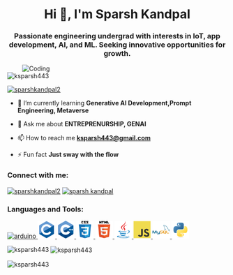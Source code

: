 <h1 align="center">Hi 👋, I'm Sparsh Kandpal</h1>
<h3 align="center">Passionate engineering undergrad with interests in IoT, app development, AI, and ML. Seeking innovative opportunities for growth.</h3>

<img align="right" alt="Coding" width="470" src ="https://raw.githubusercontent.com/TheDudeThatCode/TheDudeThatCode/master/Assets/Designer.gif">

<p align="left"> <img src="https://komarev.com/ghpvc/?username=ksparsh443&label=Profile%20views&color=0e75b6&style=flat" alt="ksparsh443" /> </p>

<p align="left"> <a href="https://twitter.com/sparshkandpal2" target="blank"><img src="https://img.shields.io/twitter/follow/sparshkandpal2?logo=twitter&style=for-the-badge" alt="sparshkandpal2" /></a> </p>

- 🌱 I’m currently learning **Generative AI Development,Prompt Engineering, Metaverse**

- 💬 Ask me about **ENTREPRENURSHIP, GENAI**

- 📫 How to reach me **ksparsh443@gmail.com**

- ⚡ Fun fact **Just sway with the flow**

<h3 align="left">Connect with me:</h3>
<p align="left">
<a href="https://twitter.com/sparshkandpal2" target="blank"><img align="center" src="https://raw.githubusercontent.com/rahuldkjain/github-profile-readme-generator/master/src/images/icons/Social/twitter.svg" alt="sparshkandpal2" height="30" width="40" /></a>
<a href="https://linkedin.com/in/sparsh kandpal" target="blank"><img align="center" src="https://raw.githubusercontent.com/rahuldkjain/github-profile-readme-generator/master/src/images/icons/Social/linked-in-alt.svg" alt="sparsh kandpal" height="30" width="40" /></a>
</p>

<h3 align="left">Languages and Tools:</h3>
<p align="left"> <a href="https://www.arduino.cc/" target="_blank" rel="noreferrer"> <img src="https://cdn.worldvectorlogo.com/logos/arduino-1.svg" alt="arduino" width="40" height="40"/> </a> <a href="https://www.cprogramming.com/" target="_blank" rel="noreferrer"> <img src="https://raw.githubusercontent.com/devicons/devicon/master/icons/c/c-original.svg" alt="c" width="40" height="40"/> </a> <a href="https://www.w3schools.com/cpp/" target="_blank" rel="noreferrer"> <img src="https://raw.githubusercontent.com/devicons/devicon/master/icons/cplusplus/cplusplus-original.svg" alt="cplusplus" width="40" height="40"/> </a> <a href="https://www.w3schools.com/css/" target="_blank" rel="noreferrer"> <img src="https://raw.githubusercontent.com/devicons/devicon/master/icons/css3/css3-original-wordmark.svg" alt="css3" width="40" height="40"/> </a> <a href="https://www.w3.org/html/" target="_blank" rel="noreferrer"> <img src="https://raw.githubusercontent.com/devicons/devicon/master/icons/html5/html5-original-wordmark.svg" alt="html5" width="40" height="40"/> </a> <a href="https://www.java.com" target="_blank" rel="noreferrer"> <img src="https://raw.githubusercontent.com/devicons/devicon/master/icons/java/java-original.svg" alt="java" width="40" height="40"/> </a> <a href="https://developer.mozilla.org/en-US/docs/Web/JavaScript" target="_blank" rel="noreferrer"> <img src="https://raw.githubusercontent.com/devicons/devicon/master/icons/javascript/javascript-original.svg" alt="javascript" width="40" height="40"/> </a> <a href="https://www.mysql.com/" target="_blank" rel="noreferrer"> <img src="https://raw.githubusercontent.com/devicons/devicon/master/icons/mysql/mysql-original-wordmark.svg" alt="mysql" width="40" height="40"/> </a> <a href="https://www.python.org" target="_blank" rel="noreferrer"> <img src="https://raw.githubusercontent.com/devicons/devicon/master/icons/python/python-original.svg" alt="python" width="40" height="40"/> </a> </p>

<p><img align="left" src="https://github-readme-stats.vercel.app/api/top-langs?username=ksparsh443&show_icons=true&locale=en&layout=compact" alt="ksparsh443" /></p>

<p>&nbsp;<img align="center" src="https://github-readme-stats.vercel.app/api?username=ksparsh443&show_icons=true&locale=en" alt="ksparsh443" /></p>

<p><img align="center" src="https://github-readme-streak-stats.herokuapp.com/?user=ksparsh443&" alt="ksparsh443" /></p>
